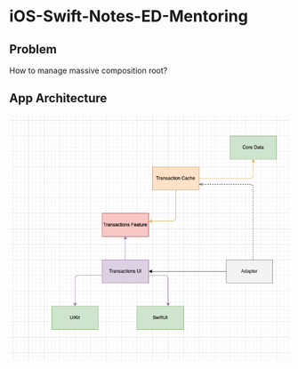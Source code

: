 # iOS-Swift-Notes-ED-Mentoring

## Problem
How to manage massive composition root?

## App Architecture

![](architecture.png)
